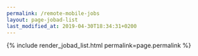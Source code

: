```yaml
---
permalink: /remote-mobile-jobs
layout: page-jobad-list
last_modified_at: 2019-04-30T18:34:31+0200
---
```

{% include render_jobad_list.html permalink=page.permalink %}
